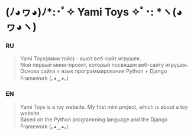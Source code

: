# (ﾉ◕ヮ◕)ﾉ*:･ﾟ✧ Yami Toys ✧ﾟ･: *ヽ(◕ヮ◕ヽ)
### RU
>Yami Toys(яами тойс) - кьют веб-сайт игрушек.<br/>
>Мой первый мини-проект, который посвящен веб-сайту игрушек.<br/>
>Основа сайта = язык программирования Python + Django Framework (｡◕‿◕｡)
### EN
> Yami Toys is a toy website.
> My first mini project, which is about a toy website.<br/>
> Based on the Python programming language and the Django Framework (｡◕‿◕｡)
